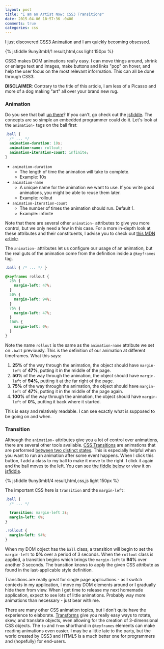 ```yaml
---
layout: post
title: "I am an Artist Now: CSS3 Transitions"
date: 2015-04-06 18:57:36 -0400
comments: true
categories: css
---
```


I just discovered [CSS3 Animation](//www.w3.org/TR/css3-animations/) and I am quickly becoming obsessed.

<a name="infinite-ball"></a>
{% jsfiddle 9uny3mb1/1 result,html,css light 150px %}

CSS3 makes DOM animations really easy. I can move things around, shrink or enlarge text and images, make buttons and links "pop" on hover, and help the user focus on the most relevant information. This can all be done through CSS3.

__DISCLAIMER__: Contrary to the title of this article, I am less of a Picasso and more of a dog making "art" all over your brand new rug.

### Animation ###

Do you see that ball [up there](#infinite-ball)? If you can't, go check out the [jsfiddle](//jsfiddle.net/9uny3mb1/1). The concepts are so simple an embedded programmer could do it. Let's look at the `animation-` tags on the ball first:

``` css
.ball {
  /* ... */
  animation-duration: 10s;
  animation-name: rollout;
  animation-iteration-count: infinite;
}
```

* `animation-duration`
  * The length of time the animation will take to complete.
  * Example: 10s
* `animation-name`
  * A unique name for the animation we want to use. If you write good animations, you might be able to reuse them later.
  * Example: rollout
* `animation-iteration-count`
  * The number of times the animation should run. Default 1.
  * Example: infinite

Note that there are several other `animation-` attributes to give you more control, but we only need a few in this case. For a more in-depth look at these attributes and their constituents, I advise you to check out [this MDN article](https://developer.mozilla.org/en-US/docs/Web/Guide/CSS/Using_CSS_animations).

The `animation-` attributes let us configure our usage of an animation, but the real guts of the animation come from the definition inside a `@keyframes` tag.

``` css
.ball { /* ... */ }

@keyframes rollout {
  25% {
    margin-left: 47%;
  }
  50% {
    margin-left: 94%;
  }
  75% {
    margin-left: 47%;
  }
  100% {
    margin-left: 0%;
  }
}
```

Note the name `rollout` is the same as the `animation-name` attribute we set on `.ball` previously. This is the definition of our animation at different timeframes. What this says:

1. __25%__ of the way through the animation, the object should have `margin-left` of __47%__, putting it in the middle of the page.
1. __50%__ of the way through the animation, the object should have `margin-left` of __94%__, putting it at the far right of the page.
1. __75%__ of the way through the animation, the object should have `margin-left` of __47%__, putting it in the middle of the page again.
1. __100%__ of the way through the animation, the object should have `margin-left` of __0%__, putting it back where it started.

This is easy and relatively readable. I can see exactly what is supposed to be going on and when.

### Transition ###

Although the `animation-` attributes give you a lot of control over animations, there are several other tools available. [CSS Transitions](https://developer.mozilla.org/en-US/docs/Web/Guide/CSS/Using_CSS_transitions) are animations that are performed [between two distinct states](//stackoverflow.com/questions/20586143/css-animation-vs-transition#20590319). This is especially helpful when you want to run an animation after some event happens. When I click this button, I add a class to my ball to make it move to the right. I click it again and the ball moves to the left. You can see [the fiddle below](#ball-click) or view it on [jsfiddle](//jsfiddle.net/9uny3mb1/4/).

<a name="ball-click"></a>
{% jsfiddle 9uny3mb1/4 result,html,css,js light 150px %}

The important CSS here is `transition` and the `margin-left`:

``` css
.ball {
  /* ... */

  transition: margin-left 3s;   
  margin-left: 0%;
}

.rollout {
  margin-left: 94%;
}
```

When my DOM object has the `ball` class, a transition will begin to set the `margin-left` to __0%__ over a period of 3 seconds. When the `rollout` class is applied, a transition begins which brings the `margin-left` to __94%__ over another 3 seconds. The transition knows to apply the given CSS attribute as found in the last-applicable style definition.

Transitions are really great for single page applications - as I switch contexts in my application, I move my DOM elements around or I gradually hide them from view. When I get time to release my next homemade application, expect to see lots of little animations. Probably way more animations than necessary - just bear with me.

There are many other CSS animation topics, but I don't quite have the experience to elaborate. [Transforms](https://developer.mozilla.org/en-US/docs/Web/Guide/CSS/Using_CSS_transforms) give you really easy ways to rotate, skew, and translate objects, even allowing for the creation of 3-dimensional CSS objects. The `to` and `from` shorthand in `@keyframes` elements can make reading animations even easier. I may be a little late to the party, but the world created by CSS3 and HTML5 is a much better one for programmers and (hopefully) for end-users.
